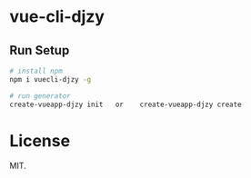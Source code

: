 # vue-cli-djzy

>

## Run Setup

``` bash
# install npm 
npm i vuecli-djzy -g

# run generator
create-vueapp-djzy init   or    create-vueapp-djzy create


```
# License
MIT.
